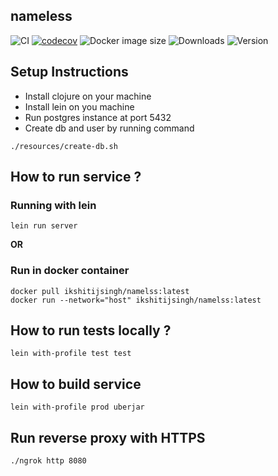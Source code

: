 ## nameless
![CI](https://github.com/singhkshitij/nameless/workflows/CI/badge.svg)
[![codecov](https://codecov.io/gh/singhkshitij/nameless/branch/master/graph/badge.svg?token=EFTBG8Y5UD)](https://codecov.io/gh/singhkshitij/nameless)
![Docker image size](https://img.shields.io/docker/image-size/ikshitijsingh/namelss)
![Downloads](https://img.shields.io/docker/pulls/ikshitijsingh/namelss?style=flat-square)
![Version](https://img.shields.io/docker/v/ikshitijsingh/namelss)
## Setup Instructions
- Install clojure on your machine
- Install lein on you machine
- Run postgres instance at port 5432
- Create db and user by running command
```shell script
./resources/create-db.sh
```

## How to run service ? 

### Running with lein 
```shell script
lein run server
```
**OR**
### Run in docker container
```shell script
docker pull ikshitijsingh/namelss:latest
docker run --network="host" ikshitijsingh/namelss:latest
```

## How to run tests locally ?

```shell script
lein with-profile test test
```

## How to build service 
```shell script
lein with-profile prod uberjar
```

## Run reverse proxy with HTTPS
```shell script
./ngrok http 8080
```
